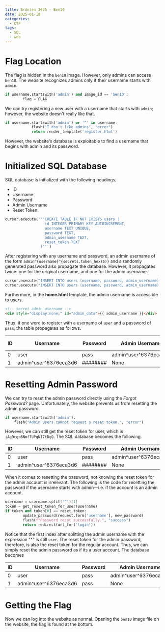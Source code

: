 ```yaml
---
title: Srdnlen 2025 - Ben10
date: 2025-01-18
categories:
  - CTF
tags:
  - SQL
  - web
---
```

# Flag Location

The flag is hidden in the `ben10` image. However, only admins can access `ben10`. The website recognizes admins only if their username starts with `admin`.

```python
if username.startswith('admin') and image_id == 'ben10':
        flag = FLAG
```

We can try registering a new user with a username that starts with `admin`; however, the website doesn't really like that.

```python
if username.startswith('admin') or '^' in username:
            flash("I don't like admins", "error")
            return render_template('register.html')
```

However, the website's database is exploitable to find a username that begins with admin and its password.

# Initialized SQL Database

SQL database is initialized with the following headings.

- ID
- Username
- Password
- Admin Username
- Reset Token

```python
cursor.execute('''CREATE TABLE IF NOT EXISTS users (
                  id INTEGER PRIMARY KEY AUTOINCREMENT,
                  username TEXT UNIQUE,
                  password TEXT,
                  admin_username TEXT,
                  reset_token TEXT
                )''')
```

After registering with any username and password, an admin username of the form `admin^{username}^{secrets.token_hex(5)}` and a randomly generated password also propagate the database. However, it propagates twice: one for the original username, and one for the admin username.

```python
cursor.execute("INSERT INTO users (username, password, admin_username) VALUES (?, ?, ?)", (username, password, admin_username))
cursor.execute("INSERT INTO users (username, password, admin_username) VALUES (?, ?, ?)", (admin_username, admin_password, None))
```

Furthermore, in the **home.html** template, the admin username is accessible to users.

```html
<!-- secret admin username -->
<div style="display:none;" id="admin_data">{{ admin_username }}</div>
```

Thus, if one were to register with a username of `user` and a password of `pass`, the table propagates as follows.

| ID  | Username              | Password | Admin Username        | Reset Token |
| --- | --------------------- | -------- | --------------------- | ----------- |
| 0   | user                  | pass     | admin^user^6376eca3d6 |             |
| 1   | admin^user^6376eca3d6 | ######## | None                  |             |

# Resetting Admin Password

We can try to reset the admin password directly using the *Forgot Password?* page. Unfortunately, the website prevents us from resetting the admin password.

```python
if username.startswith('admin'):
	flash("Admin users cannot request a reset token.", "error")
```

However, we can still get the reset token for user, which is `iAg9cgp6Nmf7UPqNI7tDgQ`. The SQL database becomes the following.

| ID  | Username              | Password | Admin Username        | Reset Token            |
| --- | --------------------- | -------- | --------------------- | ---------------------- |
| 0   | user                  | pass     | admin^user^6376eca3d6 | iAg9cgp6Nmf7UPqNI7tDgQ |
| 1   | admin^user^6376eca3d6 | ######## | None                  |                        |

When it comes to resetting the password, not knowing the reset token for the admin account is irrelevant. The following is the code for resetting the password if the username starts with admin—i.e. if the account is an admin account.

```python
username = username.split('^')[1]
token = get_reset_token_for_user(username)
if token and token[0] == reset_token:
		update_password(request.form['username'], new_password)
		flash(f"Password reset successfully.", "success")
		return redirect(url_for('login'))
```

Notice that the first index after splitting the admin username with the expression "^" is still `user`. The reset token for the admin password, therefore, is also the reset token for the regular account. Thus, we can simply reset the admin password as if its a user account. The database becomes

| ID  | Username              | Password | Admin Username        | Reset Token            |
| --- | --------------------- | -------- | --------------------- | ---------------------- |
| 0   | user                  | pass     | admin^user^6376eca3d6 | iAg9cgp6Nmf7UPqNI7tDgQ |
| 1   | admin^user^6376eca3d6 | pass     | None                  | iAg9cgp6Nmf7UPqNI7tDgQ |

# Getting the Flag

Now we can log into the website as normal. Opening the `ben10` image file on the website, the flag is found at the bottom.
